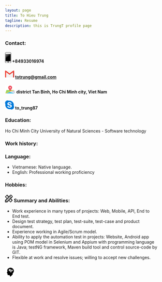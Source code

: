 ```yaml
---
layout: page
title: To Hieu Trung
tagline: Resume
description: this is TrungT profile page
---
```

### Contact:
#### ![cellphone icon](https://raw.githubusercontent.com/trung1987/trung1987.github.io/master/assets/img/cellphone.png) +84933016974
#### ![email icon](https://raw.githubusercontent.com/trung1987/trung1987.github.io/master/assets/img/email.png) totrung@gmail.com
#### ![place icon](https://raw.githubusercontent.com/trung1987/trung1987.github.io/master/assets/img/place.png) district  Tan Binh, Ho Chi Minh city,  Viet Nam
#### ![skype icon](https://raw.githubusercontent.com/trung1987/trung1987.github.io/master/assets/img/skype.png) to_trung87

### Education: 
Ho Chi Minh City University of Natural  Sciences -  Software technology

### Work history: 


### Language:
- Vietnamese: Native language. 
- English: Professional working  proficiency

### Hobbies: 


### ![skill icon](https://github.com/trung1987/trung1987.github.io/blob/master/assets/img/skill_icon.png?raw=true) Summary and Abilities:
- Work experience in many types of projects: Web, Mobile, API, End to End test. 
- Design test strategy, test plan, test-suite, test-case and product document. 
- Experience working in Agile/Scrum model.
- Ability to apply the automation test in projects: Website, Android app using POM model in Selenium and Appium with programming language is Java; testNG framework, Maven build tool and control source-code by GIT.
- Flexible at work and resolve issues; willing to accept new challenges.

### ![exp icon](https://raw.githubusercontent.com/trung1987/trung1987.github.io/master/assets/img/pngwave.png) 